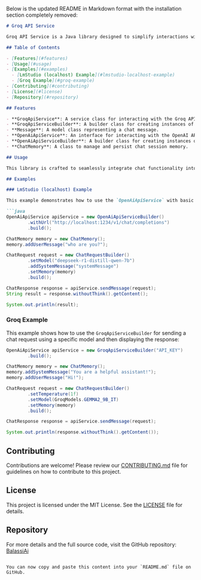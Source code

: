 Below is the updated README in Markdown format with the installation section completely removed:

```markdown
# Groq API Service

Groq API Service is a Java library designed to simplify interactions with the Groq API as well as the OpenAI API for chat-based applications. It abstracts the complexities of sending chat requests and managing responses, enabling you to focus on building your application logic.

## Table of Contents

- [Features](#features)
- [Usage](#usage)
- [Examples](#examples)
  - [LmStudio (localhost) Example](#lmstudio-localhost-example)
  - [Groq Example](#groq-example)
- [Contributing](#contributing)
- [License](#license)
- [Repository](#repository)

## Features

- **GroqApiService**: A service class for interacting with the Groq API.
- **GroqApiServiceBuilder**: A builder class for creating instances of `GroqApiService`.
- **Message**: A model class representing a chat message.
- **OpenAiApiService**: An interface for interacting with the OpenAI API.
- **OpenAiApiServiceBuilder**: A builder class for creating instances of `OpenAiApiService`.
- **ChatMemory**: A class to manage and persist chat session memory.

## Usage

This library is crafted to seamlessly integrate chat functionality into your Java application. It manages the low-level details of API requests and responses while maintaining session context through chat memory.

## Examples

### LmStudio (localhost) Example

This example demonstrates how to use the `OpenAiApiService` with basic functionality to send a chat request and display the response:

```java
OpenAiApiService apiService = new OpenAiApiServiceBuilder()
        .withUrl("http://localhost:1234/v1/chat/completions")
        .build();

ChatMemory memory = new ChatMemory();
memory.addUserMessage("who are you?");

ChatRequest request = new ChatRequestBuilder()
        .setModel("deepseek-r1-distill-qwen-7b")
        .addSystemMessage("systemMessage")
        .setMemory(memory)
        .build();

ChatResponse response = apiService.sendMessage(request);
String result = response.withoutThink().getContent();

System.out.println(result);
```

### Groq Example

This example shows how to use the `GroqApiServiceBuilder` for sending a chat request using a specific model and then displaying the response:

```java
OpenAiApiService apiService = new GroqApiServiceBuilder("API_KEY")
        .build();

ChatMemory memory = new ChatMemory();
memory.addSystemMessage("You are a helpful assistant!");
memory.addUserMessage("Hi!");

ChatRequest request = new ChatRequestBuilder()
        .setTemperature(1f)
        .setModel(GroqModels.GEMMA2_9B_IT)
        .setMemory(memory)
        .build();

ChatResponse response = apiService.sendMessage(request);

System.out.println(response.withoutThink().getContent());
```

## Contributing

Contributions are welcome! Please review our [CONTRIBUTING.md](CONTRIBUTING.md) file for guidelines on how to contribute to this project.

## License

This project is licensed under the MIT License. See the [LICENSE](LICENSE) file for details.

## Repository

For more details and the full source code, visit the GitHub repository:  
[BalassiAi](https://github.com/ML6200/BalassiAi)
```

You can now copy and paste this content into your `README.md` file on GitHub.